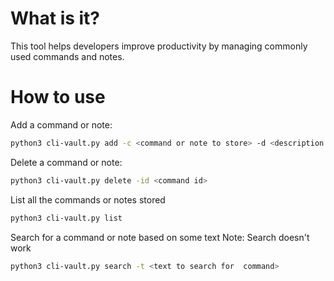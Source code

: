 # What is it?

This tool helps developers improve productivity by managing commonly used commands and notes. 

# How to use

Add a command or note:

```sh
python3 cli-vault.py add -c <command or note to store> -d <description of command or note, what, why, when etc> -t <tags such as "maintenance, release">
```

Delete a command or note:

```sh
python3 cli-vault.py delete -id <command id>
```

List all the commands or notes stored
```sh
python3 cli-vault.py list
```

Search for a command or note based on some text
Note: Search doesn't work
```sh
python3 cli-vault.py search -t <text to search for  command>
```